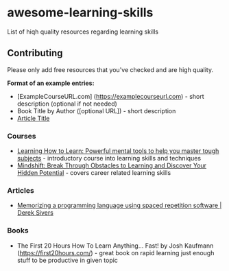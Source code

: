# awesome-learning-skills
List of hiqh quality resources regarding learning skills

## Contributing
Please only add free resources that you've checked and are high quality. 

**Format of an example entries:**
* [ExampleCourseURL.com] (https://examplecourseurl.com) - short description (optional if not needed)
* Book Title by Author ([optional URL]) - short description
* [Article Title](URL)

### Courses
* [Learning How to Learn: Powerful mental tools to help you master tough subjects](https://www.coursera.org/learn/learning-how-to-learn) - introductory course into learning skills and techniques
* [Mindshift: Break Through Obstacles to Learning and Discover Your Hidden Potential](https://www.coursera.org/learn/mindshift) - covers career related learning skills

### Articles
* [Memorizing a programming language using spaced repetition software \| Derek Sivers](https://sive.rs/srs)

### Books
* The First 20 Hours How To Learn Anything… Fast! by Josh Kaufmann (https://first20hours.com/) - great book on rapid learning just enough stuff to be productive in given topic
